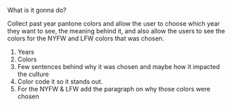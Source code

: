 What is it gonna do?

Collect past year pantone colors and allow the user to choose
which year they want to see, the meaning behind it, and also allow
the users to see the colors for the NYFW and LFW colors that was chosen.

1. Years
2. Colors
3. Few sentences behind why it was chosen and maybe how it impacted the 
culture 
4. Color code it so it stands out.
5. For the NYFW & LFW add the paragraph on why those colors were chosen
